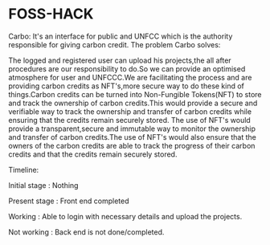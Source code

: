 # FOSS-HACK

Carbo: It's an interface for public and UNFCC which is the authority responsible for giving carbon credit.
The problem Carbo solves:

The logged and registered user can upload his projects,the all after procedures are our responsibility to do.So we can provide an optimised atmosphere for user and UNFCCC.We are facilitating the process and are providing carbon credits as NFT's,more secure way to do these kind of things.Carbon credits can be turned into Non-Fungible Tokens(NFT) to store and track the ownership of carbon credits.This would provide a secure and verifiable way to track the ownership and transfer of carbon credits while ensuring that the credits remain securely stored.
The use of NFT's would provide a transparent,secure and immutable way to monitor the ownership and transfer of carbon credits.The use of NFT's would also ensure that the owners of the carbon credits are able to track the progress of their carbon credits and that the credits remain securely stored.

Timeline:

Initial stage : Nothing

Present stage : Front end completed

Working : Able to login with necessary details and upload the projects.

Not working : Back end is not done/completed.
